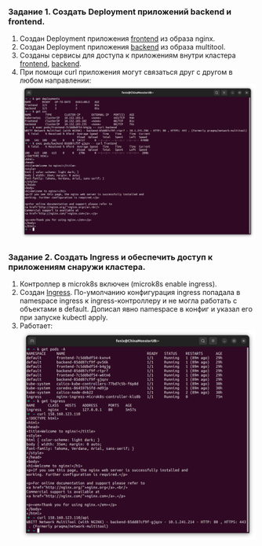 ### Задание 1. Создать Deployment приложений backend и frontend.  
1. Создан Deployment приложения [frontend](deployments/frontend.yaml) из образа nginx.  
2. Создан Deployment приложения [backend](deployments/backend.yaml) из образа multitool.
3. Созданы сервисы для доступа к приложениям внутри кластера [frontend](services/frontend.yaml), [backend](services/backend.yaml).  
4. При помощи curl приложения могут связаться друг с другом в любом направлении:  
![it works](img/kuber05_01.png)  

### Задание 2. Создать Ingress и обеспечить доступ к приложениям снаружи кластера.  
1. Контроллер в microk8s включен (microk8s enable ingress).  
2. Создан [Ingress](ingress/ingress.yaml). По-умолчанию конфигурация ingress попадала в namespace ingress к ingress-контроллеру и не могла работать с объектами в default. Дописал явно namespace в конфиг и указал его при запуске kubectl apply.  
3. Работает:  
![ingress](img/kuber05_02.png)
